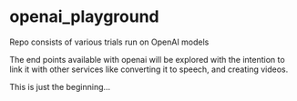 # openai_playground
Repo consists of various trials run on OpenAI models

The end points available with openai will be explored 
with the intention to link it with other services 
like converting it to speech, and creating videos.

This is just the beginning...
